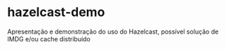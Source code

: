 hazelcast-demo
==============

Apresentação e demonstração do uso do Hazelcast, possível solução de IMDG e/ou cache distribuído
